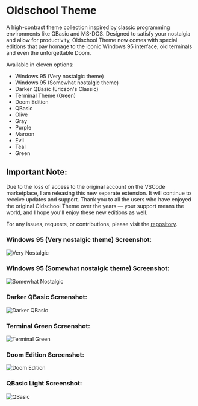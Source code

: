 # Oldschool Theme

A high-contrast theme collection inspired by classic programming environments like QBasic and MS-DOS. Designed to satisfy your nostalgia and allow for productivity, Oldschool Theme now comes with special editions that pay homage to the iconic Windows 95 interface, old terminals and even the unforgettable Doom.

Available in eleven options:

- Windows 95 (Very nostalgic theme)
- Windows 95 (Somewhat nostalgic theme)
- Darker QBasic (Ericson's Classic)
- Terminal Theme (Green)
- Doom Edition
- QBasic
- Olive
- Gray
- Purple
- Maroon
- Evil
- Teal
- Green

## Important Note:

Due to the loss of access to the original account on the VSCode marketplace, I am releasing this new separate extension. It will continue to receive updates and support. Thank you to all the users who have enjoyed the original Oldschool Theme over the years — your support means the world, and I hope you'll enjoy these new editions as well.

For any issues, requests, or contributions, please visit the [repository](https://github.com/EricsonWillians/oldschool-theme).

### Windows 95 (Very nostalgic theme) Screenshot:

![Very Nostalgic](very-nostalgic.png "Windows 95 Very Nostalgic Screenshot")

### Windows 95 (Somewhat nostalgic theme) Screenshot:

![Somewhat Nostalgic](somewhat-nostalgic.png "Windows 95 Somewhat Nostalgic Screenshot")

### Darker QBasic Screenshot:

![Darker QBasic](darker-qbasic.png "Darker QBasic Screenshot")

### Terminal Green Screenshot:

![Terminal Green](terminal-green.png "Terminal Green Screenshot")

### Doom Edition Screenshot:

![Doom Edition](doom-edition.png "Doom Edition Screenshot")

### QBasic Light Screenshot:

![QBasic](qbasic-light.png "QBasic Light Screenshot")



